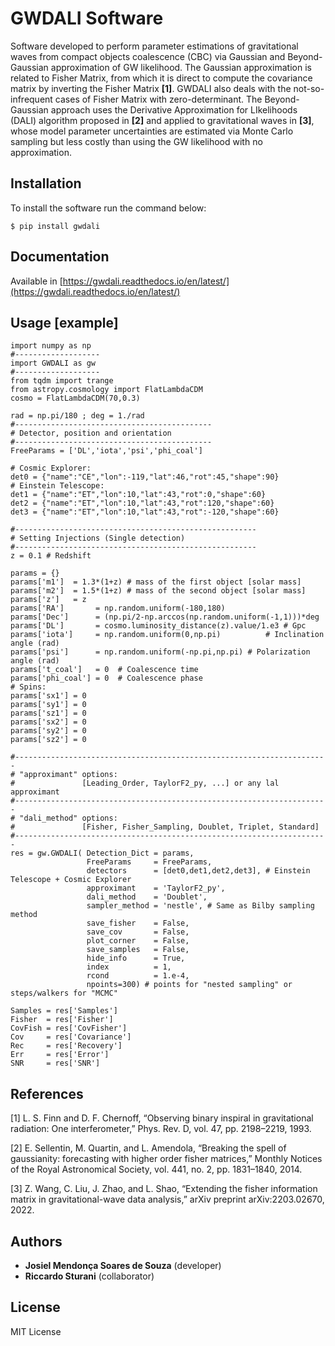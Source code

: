 # **GWDALI Software**

Software developed to perform parameter estimations of gravitational waves from compact objects coalescence (CBC) via Gaussian and Beyond-Gaussian approximation of GW likelihood. The Gaussian approximation is related to Fisher Matrix, from which it is direct to compute the covariance matrix by inverting the Fisher Matrix **[1]**. GWDALI also deals with the not-so-infrequent cases of Fisher Matrix with zero-determinant. The Beyond-Gaussian approach uses the Derivative Approximation for LIkelihoods (DALI) algorithm proposed in **[2]** and applied to gravitational waves in **[3]**, whose model parameter uncertainties are estimated via Monte Carlo sampling but less costly than using the GW likelihood with no approximation.


## Installation

To install the software run the command below:

```
$ pip install gwdali
```

## Documentation

Available in [https://gwdali.readthedocs.io/en/latest/](https://gwdali.readthedocs.io/en/latest/)
    
## Usage [example]
    import numpy as np
    #-------------------
    import GWDALI as gw
    #-------------------
    from tqdm import trange
    from astropy.cosmology import FlatLambdaCDM
    cosmo = FlatLambdaCDM(70,0.3)

    rad = np.pi/180 ; deg = 1./rad
    #--------------------------------------------
    # Detector, position and orientation
    #--------------------------------------------
    FreeParams = ['DL','iota','psi','phi_coal']

    # Cosmic Explorer:
    det0 = {"name":"CE","lon":-119,"lat":46,"rot":45,"shape":90}
    # Einstein Telescope:
    det1 = {"name":"ET","lon":10,"lat":43,"rot":0,"shape":60}
    det2 = {"name":"ET","lon":10,"lat":43,"rot":120,"shape":60}
    det3 = {"name":"ET","lon":10,"lat":43,"rot":-120,"shape":60}

    #------------------------------------------------------
    # Setting Injections (Single detection)
    #------------------------------------------------------
    z = 0.1 # Redshift

    params = {}
    params['m1']  = 1.3*(1+z) # mass of the first object [solar mass]
    params['m2']  = 1.5*(1+z) # mass of the second object [solar mass]
    params['z']   = z
    params['RA']       = np.random.uniform(-180,180)
    params['Dec']      = (np.pi/2-np.arccos(np.random.uniform(-1,1)))*deg
    params['DL']       = cosmo.luminosity_distance(z).value/1.e3 # Gpc
    params['iota']     = np.random.uniform(0,np.pi)          # Inclination angle (rad)
    params['psi']      = np.random.uniform(-np.pi,np.pi) # Polarization angle (rad)
    params['t_coal']   = 0  # Coalescence time
    params['phi_coal'] = 0  # Coalescence phase
    # Spins:
    params['sx1'] = 0
    params['sy1'] = 0
    params['sz1'] = 0
    params['sx2'] = 0
    params['sy2'] = 0
    params['sz2'] = 0

    #----------------------------------------------------------------------
    # "approximant" options:
    #               [Leading_Order, TaylorF2_py, ...] or any lal approximant
    #----------------------------------------------------------------------
    # "dali_method" options:
    #               [Fisher, Fisher_Sampling, Doublet, Triplet, Standard]
    #----------------------------------------------------------------------
    res = gw.GWDALI( Detection_Dict = params,
                     FreeParams     = FreeParams,
                     detectors      = [det0,det1,det2,det3], # Einstein Telescope + Cosmic Explorer
                     approximant    = 'TaylorF2_py',
                     dali_method    = 'Doublet',
                     sampler_method = 'nestle', # Same as Bilby sampling method
                     save_fisher    = False,
                     save_cov       = False,
                     plot_corner    = False,
                     save_samples   = False,
                     hide_info      = True,
                     index          = 1,
                     rcond          = 1.e-4,
                     npoints=300) # points for "nested sampling" or steps/walkers for "MCMC"

    Samples = res['Samples']
    Fisher  = res['Fisher']
    CovFish = res['CovFisher']
    Cov     = res['Covariance']
    Rec     = res['Recovery']
    Err     = res['Error']
    SNR     = res['SNR']

## References

[1] L. S. Finn and D. F. Chernoff, “Observing binary inspiral in gravitational radiation: One interferometer,” Phys. Rev. D, vol. 47, pp. 2198–2219, 1993.

[2] E. Sellentin, M. Quartin, and L. Amendola, “Breaking the spell of gaussianity: forecasting with higher order fisher matrices,” Monthly Notices of the Royal Astronomical Society, vol. 441, no. 2, pp. 1831–1840, 2014.

[3] Z. Wang, C. Liu, J. Zhao, and L. Shao, “Extending the fisher information matrix in gravitational-wave data analysis,” arXiv preprint arXiv:2203.02670, 2022.

## Authors

- **Josiel Mendonça Soares de Souza** (developer)
- **Riccardo Sturani** (collaborator)

## License

MIT License